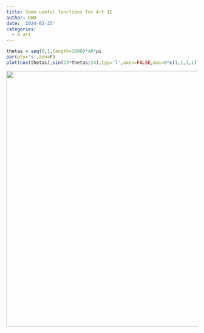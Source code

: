 ```yaml
---
title: Some useful functions for Art II
author: DWD
date: '2024-02-25'
categories:
  - R art
---
```


```r
thetas = seq(0,1,length=1000)*48*pi
par(pty='s',ann=F)
plot(cos(thetas),sin(23*thetas/24),typ='l',axes=FALSE,mai=0*c(1,1,1,1))
```

<img src="{{< blogdown/postref >}}index_files/figure-html/unnamed-chunk-1-1.png" width="672" />

